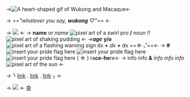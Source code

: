 ->![A heart-shaped gif of Wukong and Macaque](https://i.postimg.cc/qv2mG8Nd/ezgif-2-fd398df0b3.gif)<-

-> ==*"whatever you say, **wukong** ♡"*== <-

-> ![](https://i.postimg.cc/prGzr7PX/space.png) <-
-> **name** or *name* ![pixel art of a swirl](https://i.postimg.cc/mgpT4zYJ/b95d3c238f782a2415cde843cdbbbfc96a7e61c4.gif) pro **/** noun  *!!*	![pixel art of shaking pudding](https://i.postimg.cc/nr1tPCVd/d84f62defc59efb6c53085e44c9ccb539cb03eeb.gif) <-
->***age*** **y/o** ![pixel art of a flashing warning sign](https://i.postimg.cc/rwH236cL/4c4bf1733ae1c5cdf39a7c8bc6614a42332a366f.gif) dx **+** *dx* **+** dx ==☆‧₊˚==<-
-> **#** ![insert your pride flag here](https://i.postimg.cc/wB92G78r/gilbert-baker-pride-flag-8-stripes-20-ox.png) ![insert your pride flag here](https://i.postimg.cc/wB92G78r/gilbert-baker-pride-flag-8-stripes-20-ox.png) ![insert your pride flag here](https://i.postimg.cc/wB92G78r/gilbert-baker-pride-flag-8-stripes-20-ox.png)	( ☆ )	ra**ce-he**re<-
-> info info **&** *info info info* ![pixel art of the sun](https://i.postimg.cc/HLMRNVBQ/5d945221c13f0068ac502555c06080e626a81c6e.gif) <-

-> ╰ [link](/shadowpeach-temp) . [link](/shadowpeach-temp) . [link](/shadowpeach-temp) ╮ <-


-> ![](https://i.postimg.cc/prGzr7PX/space.png) <-
[©](/frapuccino)